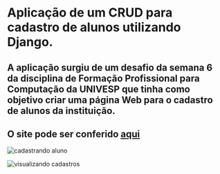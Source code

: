 # Aplicação de um CRUD para cadastro de alunos utilizando Django.

  

## A aplicação surgiu de um desafio da semana 6 da disciplina de Formação Profissional para Computação da UNIVESP que tinha como objetivo criar uma página Web para o cadastro de alunos da instituição.

## O site pode ser conferido [aqui](http://jpedro.pythonanywhere.com/univesp/alunos/)

![cadastrando aluno](https://i.imgur.com/UDrxxq2.png%29)

![visualizando cadastros](https://i.imgur.com/spuSgGD.png)

